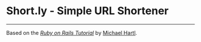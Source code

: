 # Short.ly - Simple URL Shortener



----------------
Based on
the [*Ruby on Rails Tutorial*](http://railstutorial.org/)
by [Michael Hartl](http://michaelhartl.com/).